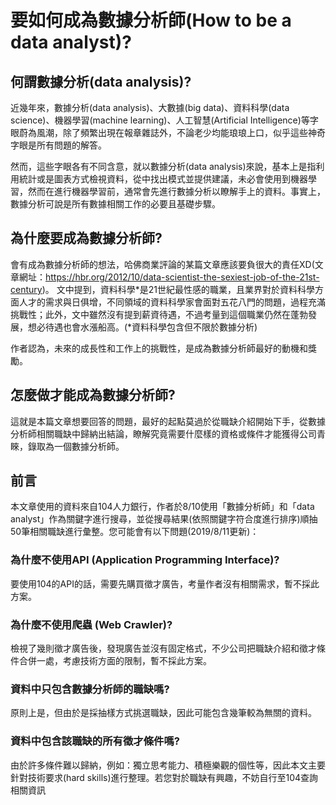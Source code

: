 # 要如何成為數據分析師(How to be a data analyst)?

## 何謂數據分析(data analysis)?
近幾年來，數據分析(data analysis)、大數據(big data)、資料科學(data science)、機器學習(machine learning)、人工智慧(Artificial Intelligence)等字眼蔚為風潮，除了頻繁出現在報章雜誌外，不論老少均能琅琅上口，似乎這些神奇字眼是所有問題的解答。

然而，這些字眼各有不同含意，就以數據分析(data analysis)來說，基本上是指利用統計或是圖表方式檢視資料，從中找出模式並提供建議，未必會使用到機器學習，然而在進行機器學習前，通常會先進行數據分析以瞭解手上的資料。事實上，數據分析可說是所有數據相關工作的必要且基礎步驟。

## 為什麼要成為數據分析師?
會有成為數據分析師的想法，哈佛商業評論的某篇文章應該要負很大的責任XD(文章網址：https://hbr.org/2012/10/data-scientist-the-sexiest-job-of-the-21st-century)。 文中提到，資料科學*是21世紀最性感的職業，且業界對於資料科學方面人才的需求與日俱增，不同領域的資料科學家會面對五花八門的問題，過程充滿挑戰性；此外，文中雖然沒有提到薪資待遇，不過考量到這個職業仍然在蓬勃發展，想必待遇也會水漲船高。(*資料科學包含但不限於數據分析)

作者認為，未來的成長性和工作上的挑戰性，是成為數據分析師最好的動機和獎勵。

## 怎麼做才能成為數據分析師?
這就是本篇文章想要回答的問題，最好的起點莫過於從職缺介紹開始下手，從數據分析師相關職缺中歸納出結論，瞭解究竟需要什麼樣的資格或條件才能獲得公司青睞，錄取為一個數據分析師。

## 前言
本文章使用的資料來自104人力銀行，作者於8/10使用「數據分析師」和「data analyst」作為關鍵字進行搜尋，並從搜尋結果(依照關鍵字符合度進行排序)順抽50筆相關職缺進行彙整。您可能會有以下問題(2019/8/11更新)：

### 為什麼不使用API (Application Programming Interface)?
要使用104的API的話，需要先購買徵才廣告，考量作者沒有相關需求，暫不採此方案。

### 為什麼不使用爬蟲 (Web Crawler)?
檢視了幾則徵才廣告後，發現廣告並沒有固定格式，不少公司把職缺介紹和徵才條件合併一處，考慮技術方面的限制，暫不採此方案。

### 資料中只包含數據分析師的職缺嗎?
原則上是，但由於是採抽樣方式挑選職缺，因此可能包含幾筆較為無關的資料。

### 資料中包含該職缺的所有徵才條件嗎?
由於許多條件難以歸納，例如：獨立思考能力、積極樂觀的個性等，因此本文主要針對技術要求(hard skills)進行整理。若您對於職缺有興趣，不妨自行至104查詢相關資訊
